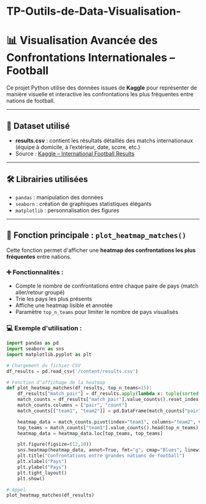 # TP-Outils-de-Data-Visualisation-

# 📊 Visualisation Avancée des Confrontations Internationales – Football

Ce projet Python utilise des données issues de **Kaggle** pour représenter de manière visuelle et interactive les confrontations les plus fréquentes entre nations de football.

---

## 📁 Dataset utilisé

- **results.csv** : contient les résultats détaillés des matchs internationaux (équipe à domicile, à l’extérieur, date, score, etc.)
- Source : [Kaggle – International Football Results](https://www.kaggle.com/datasets/martj42/international-football-results-from-1872-to-2017)

---

## 🛠 Librairies utilisées

- `pandas` : manipulation des données
- `seaborn` : création de graphiques statistiques élégants
- `matplotlib` : personnalisation des figures

---

## 📌 Fonction principale : `plot_heatmap_matches()`

Cette fonction permet d'afficher une **heatmap des confrontations les plus fréquentes** entre nations.

### ➕ Fonctionnalités :
- Compte le nombre de confrontations entre chaque paire de pays (match aller/retour groupé)
- Trie les pays les plus présents
- Affiche une heatmap lisible et annotée
- Paramètre `top_n_teams` pour limiter le nombre de pays visualisés

### 💻 Exemple d'utilisation :

```python
import pandas as pd
import seaborn as sns
import matplotlib.pyplot as plt

# Chargement du fichier CSV
df_results = pd.read_csv('/content/results.csv')

# Fonction d’affichage de la heatmap
def plot_heatmap_matches(df_results, top_n_teams=15):
    df_results["match_pair"] = df_results.apply(lambda x: tuple(sorted([x["home_team"], x["away_team"]])), axis=1)
    match_counts = df_results["match_pair"].value_counts().reset_index()
    match_counts.columns = ["pair", "count"]
    match_counts[["team1", "team2"]] = pd.DataFrame(match_counts["pair"].tolist(), index=match_counts.index)

    heatmap_data = match_counts.pivot(index="team1", columns="team2", values="count").fillna(0)
    top_teams = match_counts["team1"].value_counts().head(top_n_teams).index.tolist()
    heatmap_data = heatmap_data.loc[top_teams, top_teams]

    plt.figure(figsize=(12,10))
    sns.heatmap(heatmap_data, annot=True, fmt="g", cmap="Blues", linewidths=0.5)
    plt.title("Confrontations entre grandes nations de football")
    plt.xlabel("Pays")
    plt.ylabel("Pays")
    plt.tight_layout()
    plt.show()

# Appel
plot_heatmap_matches(df_results)
